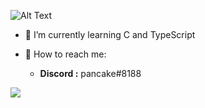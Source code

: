 ![Alt Text](https://i.pinimg.com/originals/8d/d1/76/8dd176c04a07c37b80a640dbc73382ff.gif)

- 🍪 I’m currently learning C and TypeScript

- 🍪 How to reach me: 
  - **Discord  :** pancake#8188

<a href="https://www.java.com/" style="text-decoration: none;">
    <img src="https://img.shields.io/badge/Java-ED8B00?style=for-the-badge&logo=java&logoColor=white" />
</a>
